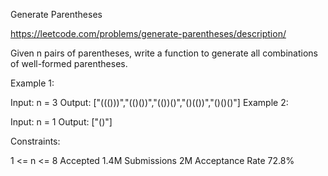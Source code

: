 Generate Parentheses

https://leetcode.com/problems/generate-parentheses/description/

Given n pairs of parentheses, write a function to generate all combinations of well-formed parentheses.

 

Example 1:

Input: n = 3
Output: ["((()))","(()())","(())()","()(())","()()()"]
Example 2:

Input: n = 1
Output: ["()"]
 

Constraints:

1 <= n <= 8
Accepted
1.4M
Submissions
2M
Acceptance Rate
72.8%
